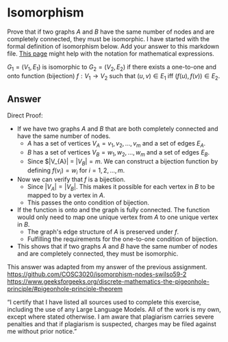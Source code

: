 # Isomorphism

Prove that if two graphs $A$ and $B$ have the same number of nodes and are
completely connected, they must be isomorphic. I have started with the formal
definition of isomorphism below. Add your answer to this markdown file. [This
page](https://docs.github.com/en/get-started/writing-on-github/working-with-advanced-formatting/writing-mathematical-expressions)
might help with the notation for mathematical expressions.

$G_1=(V_1 , E_1)$ is isomorphic to $G_2 = (V_2, E_2)$ if there exists a
one-to-one and onto function (bijection) $f: V_1 \rightarrow V_2$ such that $(u,v)
\in E_1$ iff $(f(u),f(v)) \in E_2$.

## Answer 
Direct Proof:
- If we have two graphs $A$ and $B$ that are both completely connected and have the same number of nodes.
  - $A$ has a set of vertices $V_{A} = {v_{1}, v_{2}, ... , v_{m}}$ and a set of edges $E_{A}$.
  - $B$ has a set of vertices $V_{B} = {w_{1}, w_{2}, ... , w_{m}}$ and a set of edges $E_{B}$.
  -  Since $|V_{A}| = $|V_{B}| = m$. We can construct a bijection function by defining $f(v_{i}) = w_{i}$ for $i = 1,2, ... , m$.
- Now we can verify that $f$ is a bijection. 
  - Since $|V_{A}| = |V_{B}|$. This makes it possible for each vertex in $B$ to be mapped to by a vertex in $A$.
  - This passes the onto condition of bijection.
- If the function is onto and the graph is fully connected. The function would only need to map one unique vertex from $A$ to one unique vertex in $B$.
  - The graph's edge structure of $A$ is preserved under $f$.
  - Fulfilling the requirements for the one-to-one condition of bijection.
-  This shows that if two graphs $A$ and $B$ have the same number of nodes and are completely connected, they must be isomorphic.

This answer was adapted from my answer of the previous assignment. https://github.com/COSC3020/isomorphism-nodes-swilso59-2
https://www.geeksforgeeks.org/discrete-mathematics-the-pigeonhole-principle/#pigeonhole-principle-theorem

“I certify that I have listed all sources used to complete this exercise, including the use
of any Large Language Models. All of the work is my own, except where stated
otherwise. I am aware that plagiarism carries severe penalties and that if plagiarism is
suspected, charges may be filed against me without prior notice.”
